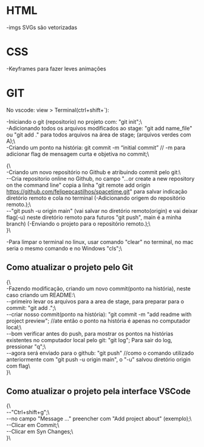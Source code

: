 # HTML

-imgs SVGs são vetorizadas

# CSS

-Keyframes para fazer leves animações

# GIT

No vscode: view > Terminal(ctrl+shift+´):

-Iniciando o git (repositorio) no projeto com: "git init";\  
-Adicionando todos os arquivos modificados ao stage: "git add name_file" ou "git add ." para todos arquivos na área de stage; (arquivos verdes com A);\  
-Criando um ponto na história: git commit -m “initial commit” // -m para adicionar flag de mensagem curta e objetiva no commit;\

{\  
-Criando um novo repositório no Github e atribuindo commit pelo git:\  
--Cria repositorio online no Github, no campo "...or create a new repository on the command line" copia a linha "git remote add origin https://github.com/felipepcastilhos/spacetime.git" para salvar indicação diretório remoto e cola no terminal (-Adicionando origem do repositório remoto.);\  
--"git push -u origin main" (vai salvar no diretório remoto(origin) e vai deixar flag(-u) neste diretório remoto para futuros "git push", main é a minha branch) (-Enviando o projeto para o repositório remoto.);\  
}\

-Para limpar o terminal no linux, usar comando "clear" no terminal, no mac seria o mesmo comando e no Windows "cls";\

## Como atualizar o projeto pelo Git

{\  
-Fazendo modificação, criando um novo commit(ponto na história), neste caso criando um README:\  
--primeiro levar os arquivos para a area de stage, para preparar para o commit: "git add .";\  
--criar nosso commit(ponto na história): "git commit -m "add readme with project preview"; //ate então o ponto na história é apenas no computador local;\  
--bom verificar antes do push, para mostrar os pontos na histórias existentes no computador local pelo git: "git log"; Para sair do log, pressionar "q";\  
--agora será enviado para o github: "git push" //como o comando utilizado anteriormente com "git push -u origin main", o "-u" salvou diretório origin com flag\  
}\

## Como atualizar o projeto pela interface VSCode

{\  
--"Ctrl+shift+g";\  
--no campo "Message ..." preencher com "Add project about" (exemplo);\  
--Clicar em Commit;\  
--Clicar em Syn Changes;\  
}\
